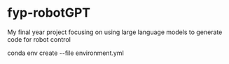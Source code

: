# fyp-robotGPT
My final year project focusing on using large language models to generate code for robot control


conda env create --file environment.yml